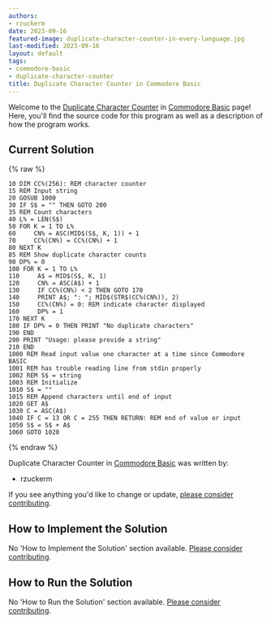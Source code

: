 ```yaml
---
authors:
- rzuckerm
date: 2023-09-16
featured-image: duplicate-character-counter-in-every-language.jpg
last-modified: 2023-09-16
layout: default
tags:
- commodore-basic
- duplicate-character-counter
title: Duplicate Character Counter in Commodore Basic
---
```


Welcome to the [Duplicate Character Counter](https://sampleprograms.io/projects/duplicate-character-counter) in [Commodore Basic](https://sampleprograms.io/languages/commodore-basic) page! Here, you'll find the source code for this program as well as a description of how the program works.

## Current Solution

{% raw %}

```commodore_basic
10 DIM CC%(256): REM character counter
15 REM Input string
20 GOSUB 1000
30 IF S$ = "" THEN GOTO 200
35 REM Count characters
40 L% = LEN(S$)
50 FOR K = 1 TO L%
60     CN% = ASC(MID$(S$, K, 1)) + 1
70     CC%(CN%) = CC%(CN%) + 1
80 NEXT K
85 REM Show duplicate character counts
90 DP% = 0
100 FOR K = 1 TO L%
110     A$ = MID$(S$, K, 1)
120     CN% = ASC(A$) + 1
130     IF CC%(CN%) < 2 THEN GOTO 170
140     PRINT A$; ": "; MID$(STR$(CC%(CN%)), 2)
150     CC%(CN%) = 0: REM indicate character displayed
160     DP% = 1
170 NEXT K
180 IF DP% = 0 THEN PRINT "No duplicate characters"
190 END
200 PRINT "Usage: please provide a string"
210 END
1000 REM Read input value one character at a time since Commodore BASIC
1001 REM has trouble reading line from stdin properly
1002 REM S$ = string
1003 REM Initialize
1010 S$ = ""
1015 REM Append characters until end of input
1020 GET A$
1030 C = ASC(A$)
1040 IF C = 13 OR C = 255 THEN RETURN: REM end of value or input
1050 S$ = S$ + A$
1060 GOTO 1020

```

{% endraw %}

Duplicate Character Counter in [Commodore Basic](https://sampleprograms.io/languages/commodore-basic) was written by:

- rzuckerm

If you see anything you'd like to change or update, [please consider contributing](https://github.com/TheRenegadeCoder/sample-programs).

## How to Implement the Solution

No 'How to Implement the Solution' section available. [Please consider contributing](https://github.com/TheRenegadeCoder/sample-programs-website).

## How to Run the Solution

No 'How to Run the Solution' section available. [Please consider contributing](https://github.com/TheRenegadeCoder/sample-programs-website).